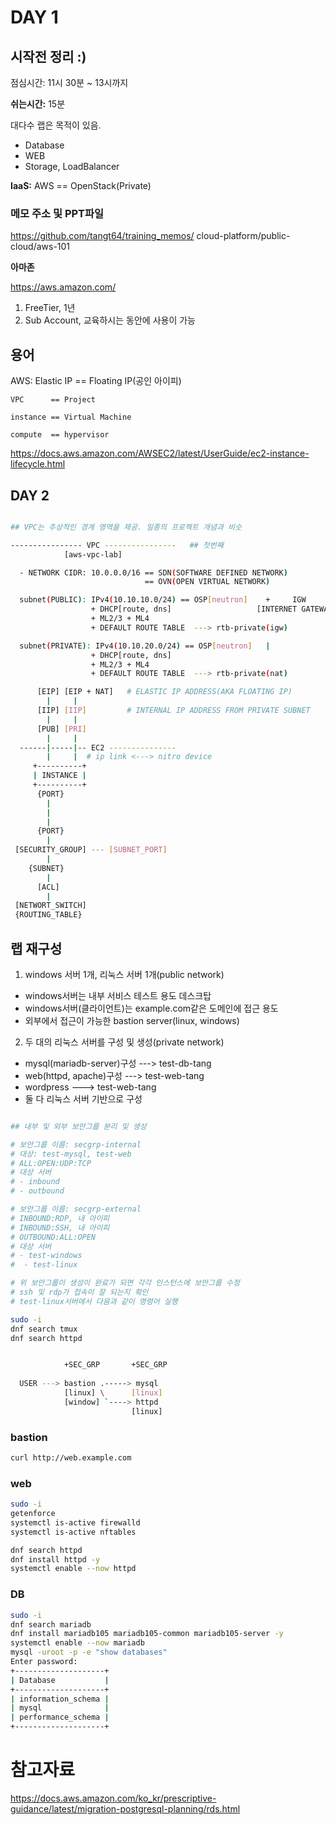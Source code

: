 # DAY 1

## 시작전 정리 :)

점심시간: 11시 30분 ~ 13시까지


__쉬는시간:__ 15분 

대다수 랩은 목적이 있음.
- Database
- WEB
- Storage, LoadBalancer

__IaaS:__ AWS == OpenStack(Private)


### 메모 주소 및 PPT파일 

https://github.com/tangt64/training_memos/
                                          cloud-platform/public-cloud/aws-101

__아마존__

https://aws.amazon.com/

1. FreeTier, 1년
2. Sub Account, 교육하시는 동안에 사용이 가능


## 용어

AWS: Elastic IP == Floating IP(공인 아이피)


```
VPC      == Project

instance == Virtual Machine

compute  == hypervisor
```


https://docs.aws.amazon.com/AWSEC2/latest/UserGuide/ec2-instance-lifecycle.html


## DAY 2

```bash

## VPC는 추상적인 경계 영역을 제공. 일종의 프로젝트 개념과 비슷

---------------- VPC ----------------   ## 첫번째
            [aws-vpc-lab]

  - NETWORK CIDR: 10.0.0.0/16 == SDN(SOFTWARE DEFINED NETWORK)
                              == OVN(OPEN VIRTUAL NETWORK)

  subnet(PUBLIC): IPv4(10.10.10.0/24) == OSP[neutron]    +     IGW          =     FLOATING IP
                  + DHCP[route, dns]                   [INTERNET GATEWAY]         [ELASTIC IP]
                  + ML2/3 + ML4
                  + DEFAULT ROUTE TABLE  ---> rtb-private(igw)

  subnet(PRIVATE): IPv4(10.10.20.0/24) == OSP[neutron]   |
                  + DHCP[route, dns]
                  + ML2/3 + ML4
                  + DEFAULT ROUTE TABLE  ---> rtb-private(nat)

      [EIP] [EIP + NAT]   # ELASTIC IP ADDRESS(AKA FLOATING IP)
        |     |
      [IIP] [IIP]         # INTERNAL IP ADDRESS FROM PRIVATE SUBNET
        |     |    
      [PUB] [PRI]
        |     |
  ------|-----|-- EC2 ---------------
        |     |  # ip link <---> nitro device
     +----------+
     | INSTANCE |
     +----------+
      {PORT}
        |
        |
        |
      {PORT}
        |
 [SECURITY_GROUP] --- [SUBNET_PORT]
        |
    {SUBNET}
        | 
      [ACL]
        |      
 [NETWORT_SWITCH]
 {ROUTING_TABLE}

```


## 랩 재구성

1. windows 서버 1개, 리눅스 서버 1개(public network)
  - windows서버는 내부 서비스 테스트 용도 데스크탑
  - windows서버(클라이언트)는 example.com같은 도메인에 접근 용도
  - 외부에서 접근이 가능한 bastion server(linux, windows)

2. 두 대의 리눅스 서버를 구성 및 생성(private network)
  - mysql(mariadb-server)구성 ---> test-db-tang
  - web(httpd, apache)구성    ---> test-web-tang
  - wordpress                ---> test-web-tang
  - 둘 다 리눅스 서버 기반으로 구성

```bash

## 내부 및 외부 보안그룹 분리 및 생성

# 보안그룹 이름: secgrp-internal
# 대상: test-mysql, test-web
# ALL:OPEN:UDP:TCP
# 대상 서버
# - inbound
# - outbound

# 보안그룹 이름: secgrp-external
# INBOUND:RDP, 내 아이피
# INBOUND:SSH, 내 아이피
# OUTBOUND:ALL:OPEN
# 대상 서버
# - test-windows
#  - test-linux

# 위 보안그룹이 생성이 완료가 되면 각각 인스턴스에 보안그룹 수정
# ssh 및 rdp가 접속이 잘 되는지 확인
# test-linux서버에서 다음과 같이 명령어 실행

sudo -i
dnf search tmux 
dnf search httpd


            +SEC_GRP       +SEC_GRP
             
  USER ---> bastion .-----> mysql
            [linux] \      [linux]
            [window] `----> httpd
                           [linux]

```


### bastion
```bash
curl http://web.example.com

```
### web

```bash
sudo -i
getenforce
systemctl is-active firewalld
systemctl is-active nftables

dnf search httpd
dnf install httpd -y
systemctl enable --now httpd

```

### DB

```bash
sudo -i
dnf search mariadb
dnf install mariadb105 mariadb105-common mariadb105-server -y
systemctl enable --now mariadb 
mysql -uroot -p -e "show databases"
Enter password:
+--------------------+
| Database           |
+--------------------+
| information_schema |
| mysql              |
| performance_schema |
+--------------------+
```


# 참고자료


https://docs.aws.amazon.com/ko_kr/prescriptive-guidance/latest/migration-postgresql-planning/rds.html